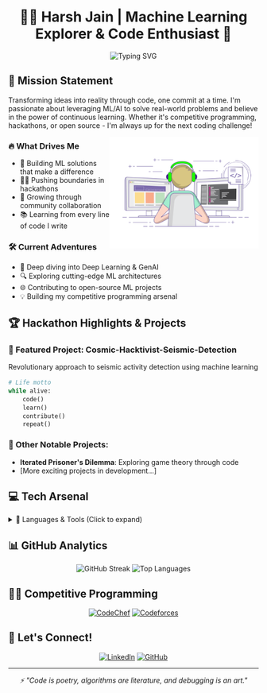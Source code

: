 <h1 align="center">👨‍💻 Harsh Jain | Machine Learning Explorer & Code Enthusiast 🚀</h1>

<div align="center">
  <img src="https://readme-typing-svg.herokuapp.com?font=Fira+Code&pause=1000&color=2D9EF7&center=true&vCenter=true&random=false&width=500&lines=Always+Learning%2C+Always+Building;Machine Learning and GenAi Enthusiast;Competitive+Programmer;Love participating in Hackathon" alt="Typing SVG" />
</div>

## 🎯 Mission Statement
Transforming ideas into reality through code, one commit at a time. I'm passionate about leveraging ML/AI to solve real-world problems and believe in the power of continuous learning. Whether it's competitive programming, hackathons, or open source - I'm always up for the next coding challenge!

<img align="right" width="300" src="https://github.com/Dark-Knight499/Dark-Knight499/blob/main/readme_gif.gif" alt="Coding Animation"/>

### 🔥 What Drives Me
- 🌟 Building ML solutions that make a difference
- 🏃‍♂️ Pushing boundaries in hackathons
- 🤝 Growing through community collaboration
- 📚 Learning from every line of code I write

### 🛠️ Current Adventures
- 🧠 Deep diving into Deep Learning & GenAI
- 🔍 Exploring cutting-edge ML architectures
- 🌐 Contributing to open-source ML projects
- 💡 Building my competitive programming arsenal

## 🏆 Hackathon Highlights & Projects

### 🌟 Featured Project: Cosmic-Hacktivist-Seismic-Detection
Revolutionary approach to seismic activity detection using machine learning
```python
# Life motto
while alive:
    code()
    learn()
    contribute()
    repeat()
```

### 🚀 Other Notable Projects:
- **Iterated Prisoner's Dilemma**: Exploring game theory through code
- [More exciting projects in development...]

## 💻 Tech Arsenal

<details>
<summary>🔧 Languages & Tools (Click to expand)</summary>

### Core Languages
- C/C++ (Competitive Programming)
- Python (ML/AI Development)
- Java (Backend Development)
- Dart (Mobile Development)

### ML/AI Stack
- 🧠 TensorFlow | PyTorch
- 📊 scikit-learn
- 📈 Data Analysis: Pandas, NumPy

### Web & Backend
- ⚡ Flask | Django
- 🌱 Spring Boot
- 🎯 Node.js

### Frontend & Mobile
- ⚛️ React
- 📱 Flutter
- 🎨 Tailwind CSS

### Databases
- 📊 MongoDB
- 🗃️ MySQL
- 🔍 SQLite

</details>

## 📊 GitHub Analytics

<div align="center">
  <img src="https://github-readme-streak-stats.herokuapp.com/?user=Dark-Knight499&theme=radical" alt="GitHub Streak" width="48%"/>
  <img src="https://github-readme-stats.vercel.app/api/top-langs?username=Dark-Knight499&show_icons=true&locale=en&layout=compact&theme=radical" alt="Top Languages" width="48%"/>
</div>

## 🏃‍♂️ Competitive Programming

<div align="center">
  
[![CodeChef](https://img.shields.io/badge/CodeChef-%23964B00.svg?style=for-the-badge&logo=CodeChef&logoColor=white)](https://www.codechef.com/users/darkknight_03)
[![Codeforces](https://img.shields.io/badge/Codeforces-445f9d?style=for-the-badge&logo=Codeforces&logoColor=white)](https://codeforces.com/profile/harshrajivjain10)

</div>

## 🤝 Let's Connect!

<div align="center">
  
[![LinkedIn](https://img.shields.io/badge/linkedin-%230077B5.svg?style=for-the-badge&logo=linkedin&logoColor=white)](https://linkedin.com/in/harsh-jain-82243128b)
[![GitHub](https://img.shields.io/badge/github-%23121011.svg?style=for-the-badge&logo=github&logoColor=white)](https://github.com/Dark-Knight499)

</div>

---

<div align="center">
  <i>⚡ "Code is poetry, algorithms are literature, and debugging is an art."</i>
</div>
